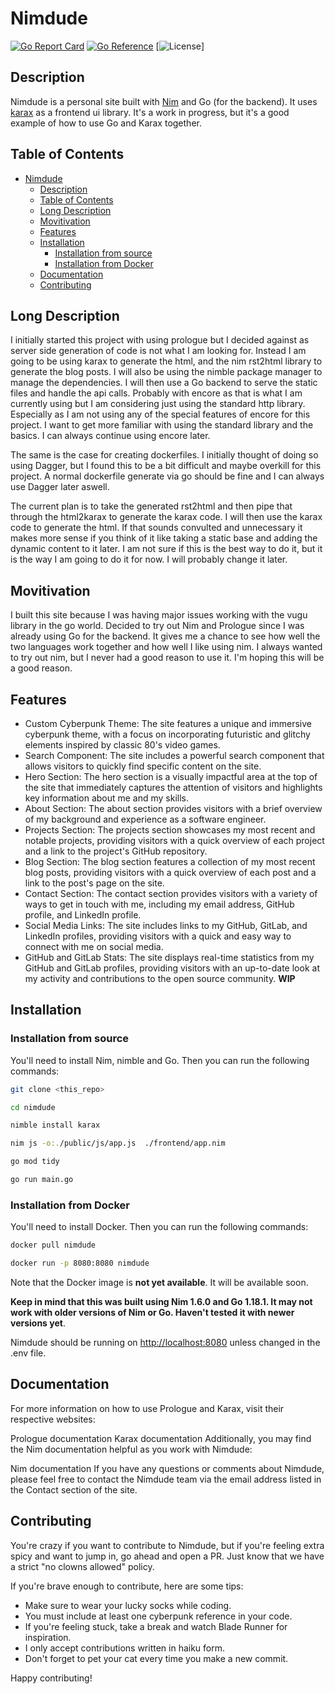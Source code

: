# Nimdude

[![Go Report Card](https://goreportcard.com/badge/github.com/brandonc/nimdude)](https://goreportcard.com/report/github.com/brandonc/nimdude)
[![Go Reference](https://pkg.go.dev/badge/github.com/brandonc/nimdude.svg)](https://pkg.go.dev/github.com/brandonc/nimdude)
[![License](https://img.shields.io/github/license/brandonc/nimdude)]

## Description

Nimdude is a personal site built with [Nim](https://nim-lang.org/) and Go (for the backend). It uses [karax](https://github.com/karaxnim/karax) as a frontend ui library. It's a work in progress, but it's a good example of how to use Go and Karax together.

## Table of Contents

- [Nimdude](#nimdude)
  - [Description](#description)
  - [Table of Contents](#table-of-contents)
  - [Long Description](#long-description)
  - [Movitivation](#movitivation)
  - [Features](#features)
  - [Installation](#installation)
    - [Installation from source](#installation-from-source)
    - [Installation from Docker](#installation-from-docker)
  - [Documentation](#documentation)
  - [Contributing](#contributing)


## Long Description

I initially started this project with using prologue but I decided against as server side generation of code is not what I am looking for. Instead I am going to be using karax to generate the html, and the nim rst2html library to generate the blog posts. I will also be using the nimble package manager to manage the dependencies. I will then use a Go backend to serve the static files and handle the api calls. Probably with encore as that is what I am currently using but I am considering just using the standard http library. Especially as I am not using any of the special features of encore for this project. I want to get more familiar with using the standard library and the basics. I can always continue using encore later.

The same is the case for creating dockerfiles. I initially thought of doing so using Dagger, but I found this to be a bit difficult and maybe overkill for this project. A normal dockerfile generate via go should be fine and I can always use Dagger later aswell.

The current plan is to take the generated rst2html and then pipe that through the html2karax to generate the karax code. I will then use the karax code to generate the html. If that sounds convulted and unnecessary it makes more sense if you think of it like taking a static base and adding the dynamic content to it later. I am not sure if this is the best way to do it, but it is the way I am going to do it for now. I will probably change it later.

## Movitivation

I built this site because I was having major issues working with the vugu library in the go world. Decided to try out Nim and Prologue since I was already using Go for the backend. It gives me a chance to see how well the two languages work together and how well I like using nim. I always wanted to try out nim, but I never had a good reason to use it. I'm hoping this will be a good reason.

## Features

- Custom Cyberpunk Theme: The site features a unique and immersive cyberpunk theme, with a focus on incorporating futuristic and glitchy elements inspired by classic 80's video games.
- Search Component: The site includes a powerful search component that allows visitors to quickly find specific content on the site.
- Hero Section: The hero section is a visually impactful area at the top of the site that immediately captures the attention of visitors and highlights key information about me and my skills.
- About Section: The about section provides visitors with a brief overview of my background and experience as a software engineer.
- Projects Section: The projects section showcases my most recent and notable projects, providing visitors with a quick overview of each project and a link to the project's GitHub repository.
- Blog Section: The blog section features a collection of my most recent blog posts, providing visitors with a quick overview of each post and a link to the post's page on the site.
- Contact Section: The contact section provides visitors with a variety of ways to get in touch with me, including my email address, GitHub profile, and LinkedIn profile.
- Social Media Links: The site includes links to my GitHub, GitLab, and LinkedIn profiles, providing visitors with a quick and easy way to connect with me on social media.
- GitHub and GitLab Stats: The site displays real-time statistics from my GitHub and GitLab profiles, providing visitors with an up-to-date look at my activity and contributions to the open source community. __WIP__

## Installation

### Installation from source

You'll need to install Nim, nimble and Go. Then you can run the following commands:

```sh
git clone <this_repo>
```

```sh
cd nimdude
```

```sh
nimble install karax
```

```sh
nim js -o:./public/js/app.js  ./frontend/app.nim   
```

```sh
go mod tidy
```

```sh
go run main.go
```

### Installation from Docker

You'll need to install Docker. Then you can run the following commands:

```sh
docker pull nimdude
```

```sh
docker run -p 8080:8080 nimdude
```

Note that the Docker image is __not yet available__. It will be available soon.

__Keep in mind that this was built using Nim 1.6.0 and Go 1.18.1. It may not work with older versions of Nim or Go. Haven't tested it with newer versions yet__.

Nimdude should be running on [http://localhost:8080](http://localhost:8080) unless changed in the .env file.

## Documentation

For more information on how to use Prologue and Karax, visit their respective websites:

Prologue documentation
Karax documentation
Additionally, you may find the Nim documentation helpful as you work with Nimdude:

Nim documentation
If you have any questions or comments about Nimdude, please feel free to contact the Nimdude team via the email address listed in the Contact section of the site.

## Contributing

You're crazy if you want to contribute to Nimdude, but if you're feeling extra spicy and want to jump in, go ahead and open a PR. Just know that we have a strict "no clowns allowed" policy.

If you're brave enough to contribute, here are some tips:

- Make sure to wear your lucky socks while coding.
- You must include at least one cyberpunk reference in your code.
- If you're feeling stuck, take a break and watch Blade Runner for inspiration.
- I only accept contributions written in haiku form.
- Don't forget to pet your cat every time you make a new commit.

Happy contributing!
